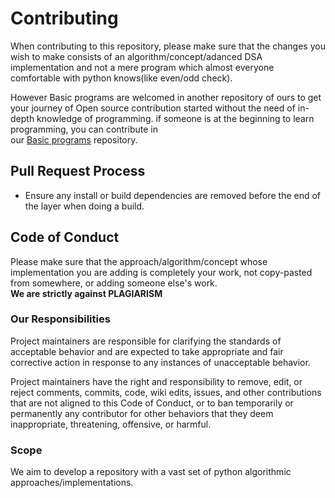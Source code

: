 # Contributing

When contributing to this repository, please make sure that the changes you wish to make consists of an algorithm/concept/adanced DSA implementation 
and not a mere program which almost everyone comfortable with python knows(like even/odd check).  

However Basic programs are welcomed in another repository of ours to get your journey of Open source contribution 
started without the need of in-depth knowledge of programming. if someone is at the beginning to learn programming, you can contribute in  
our [Basic programs](https://github.com/Dude-901/basic-programs) repository.

## Pull Request Process

* Ensure any install or build dependencies are removed before the end of the layer when doing a 
   build.

## Code of Conduct
Please make sure that the approach/algorithm/concept whose implementation you are adding is completely your work, not 
copy-pasted from somewhere, or adding someone else's work.  
**We are strictly against PLAGIARISM**  


### Our Responsibilities

Project maintainers are responsible for clarifying the standards of acceptable
behavior and are expected to take appropriate and fair corrective action in
response to any instances of unacceptable behavior.

Project maintainers have the right and responsibility to remove, edit, or
reject comments, commits, code, wiki edits, issues, and other contributions
that are not aligned to this Code of Conduct, or to ban temporarily or
permanently any contributor for other behaviors that they deem inappropriate,
threatening, offensive, or harmful.

### Scope

We aim to develop a repository with a vast set of python algorithmic approaches/implementations.
